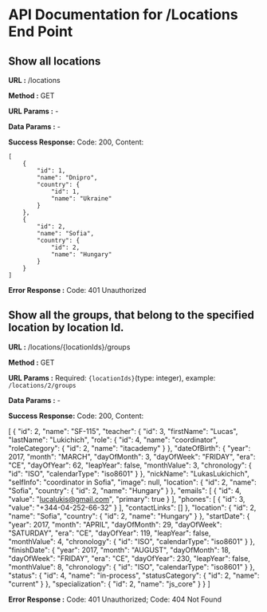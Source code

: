 # API Documentation for /Locations End Point

## Show all locations

**URL :** /locations

**Method :** GET

**URL Params :** -

**Data Params :** -

**Success Response:** Code: 200, Content: 

    [
        {
            "id": 1,
            "name": "Dnipro",
            "country": {
                "id": 1,
                "name": "Ukraine"
            }
        },
        {
            "id": 2,
            "name": "Sofia",
            "country": {
                "id": 2,
                "name": "Hungary"
            }
        }
    ]

**Error Response :** Code: 401 Unauthorized

## Show all the groups, that belong to the specified location by location Id.

**URL :** /locations/{locationIds}/groups

**Method :** GET

**URL Params :** Required: `{locationIds}`(type: integer), example: `/locations/2/groups`

**Data Params :** -

**Success Response:** Code: 200, Content:

   [
       {
           "id": 2,
           "name": "SF-115",
           "teacher": {
               "id": 3,
               "firstName": "Lucas",
               "lastName": "Lukichich",
               "role": {
                   "id": 4,
                   "name": "coordinator",
                   "roleCategory": {
                       "id": 2,
                       "name": "itacademy"
                   }
               },
               "dateOfBirth": {
                   "year": 2017,
                   "month": "MARCH",
                   "dayOfMonth": 3,
                   "dayOfWeek": "FRIDAY",
                   "era": "CE",
                   "dayOfYear": 62,
                   "leapYear": false,
                   "monthValue": 3,
                   "chronology": {
                       "id": "ISO",
                       "calendarType": "iso8601"
                   }
               },
               "nickName": "LukasLukichich",
               "selfInfo": "coordinator in Sofia",
               "image": null,
               "location": {
                   "id": 2,
                   "name": "Sofia",
                   "country": {
                       "id": 2,
                       "name": "Hungary"
                   }
               },
               "emails": [
                   {
                       "id": 4,
                       "value": "lucalukis@gmail.com",
                       "primary": true
                   }
               ],
               "phones": [
                   {
                       "id": 3,
                       "value": "+344-04-252-66-32"
                   }
               ],
               "contactLinks": []
           },
           "location": {
               "id": 2,
               "name": "Sofia",
               "country": {
                   "id": 2,
                   "name": "Hungary"
               }
           },
           "startDate": {
               "year": 2017,
               "month": "APRIL",
               "dayOfMonth": 29,
               "dayOfWeek": "SATURDAY",
               "era": "CE",
               "dayOfYear": 119,
               "leapYear": false,
               "monthValue": 4,
               "chronology": {
                   "id": "ISO",
                   "calendarType": "iso8601"
               }
           },
           "finishDate": {
               "year": 2017,
               "month": "AUGUST",
               "dayOfMonth": 18,
               "dayOfWeek": "FRIDAY",
               "era": "CE",
               "dayOfYear": 230,
               "leapYear": false,
               "monthValue": 8,
               "chronology": {
                   "id": "ISO",
                   "calendarType": "iso8601"
               }
           },
           "status": {
               "id": 4,
               "name": "in-process",
               "statusCategory": {
                   "id": 2,
                   "name": "current"
               }
           },
           "specialization": {
               "id": 2,
               "name": "js_core"
           }
       }
   ]

**Error Response :** Code: 401 Unauthorized; Code: 404 Not Found 